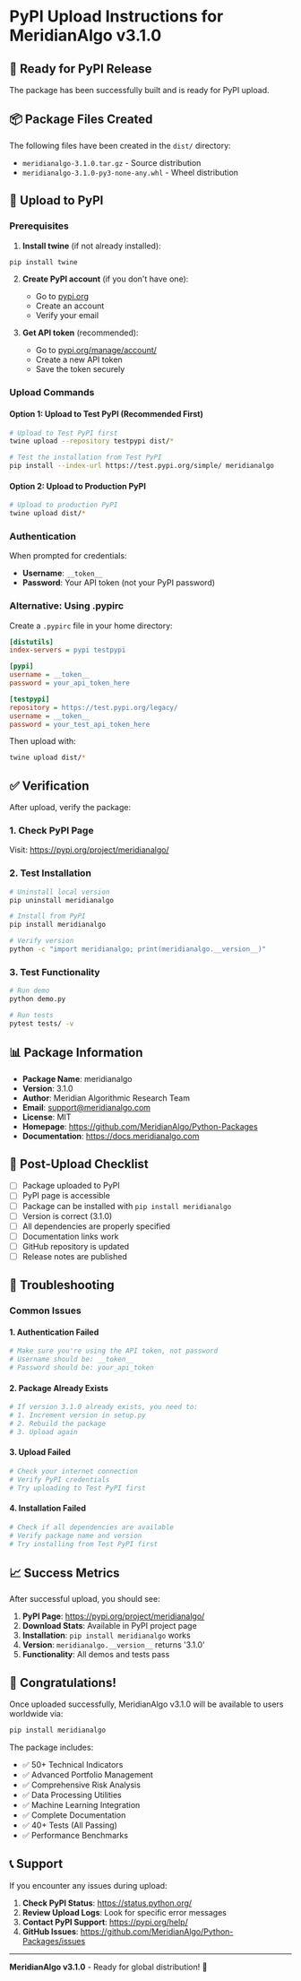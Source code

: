 # PyPI Upload Instructions for MeridianAlgo v3.1.0

## 🚀 Ready for PyPI Release

The package has been successfully built and is ready for PyPI upload.

## 📦 Package Files Created

The following files have been created in the `dist/` directory:
- `meridianalgo-3.1.0.tar.gz` - Source distribution
- `meridianalgo-3.1.0-py3-none-any.whl` - Wheel distribution

## 🔧 Upload to PyPI

### Prerequisites

1. **Install twine** (if not already installed):
```bash
pip install twine
```

2. **Create PyPI account** (if you don't have one):
   - Go to [pypi.org](https://pypi.org)
   - Create an account
   - Verify your email

3. **Get API token** (recommended):
   - Go to [pypi.org/manage/account/](https://pypi.org/manage/account/)
   - Create a new API token
   - Save the token securely

### Upload Commands

#### Option 1: Upload to Test PyPI (Recommended First)
```bash
# Upload to Test PyPI first
twine upload --repository testpypi dist/*

# Test the installation from Test PyPI
pip install --index-url https://test.pypi.org/simple/ meridianalgo
```

#### Option 2: Upload to Production PyPI
```bash
# Upload to production PyPI
twine upload dist/*
```

### Authentication

When prompted for credentials:
- **Username**: `__token__`
- **Password**: Your API token (not your PyPI password)

### Alternative: Using .pypirc

Create a `.pypirc` file in your home directory:

```ini
[distutils]
index-servers = pypi testpypi

[pypi]
username = __token__
password = your_api_token_here

[testpypi]
repository = https://test.pypi.org/legacy/
username = __token__
password = your_test_api_token_here
```

Then upload with:
```bash
twine upload dist/*
```

## ✅ Verification

After upload, verify the package:

### 1. Check PyPI Page
Visit: https://pypi.org/project/meridianalgo/

### 2. Test Installation
```bash
# Uninstall local version
pip uninstall meridianalgo

# Install from PyPI
pip install meridianalgo

# Verify version
python -c "import meridianalgo; print(meridianalgo.__version__)"
```

### 3. Test Functionality
```bash
# Run demo
python demo.py

# Run tests
pytest tests/ -v
```

## 📊 Package Information

- **Package Name**: meridianalgo
- **Version**: 3.1.0
- **Author**: Meridian Algorithmic Research Team
- **Email**: support@meridianalgo.com
- **License**: MIT
- **Homepage**: https://github.com/MeridianAlgo/Python-Packages
- **Documentation**: https://docs.meridianalgo.com

## 🎯 Post-Upload Checklist

- [ ] Package uploaded to PyPI
- [ ] PyPI page is accessible
- [ ] Package can be installed with `pip install meridianalgo`
- [ ] Version is correct (3.1.0)
- [ ] All dependencies are properly specified
- [ ] Documentation links work
- [ ] GitHub repository is updated
- [ ] Release notes are published

## 🚨 Troubleshooting

### Common Issues

#### 1. Authentication Failed
```bash
# Make sure you're using the API token, not password
# Username should be: __token__
# Password should be: your_api_token
```

#### 2. Package Already Exists
```bash
# If version 3.1.0 already exists, you need to:
# 1. Increment version in setup.py
# 2. Rebuild the package
# 3. Upload again
```

#### 3. Upload Failed
```bash
# Check your internet connection
# Verify PyPI credentials
# Try uploading to Test PyPI first
```

#### 4. Installation Failed
```bash
# Check if all dependencies are available
# Verify package name and version
# Try installing from Test PyPI first
```

## 📈 Success Metrics

After successful upload, you should see:

1. **PyPI Page**: https://pypi.org/project/meridianalgo/
2. **Download Stats**: Available in PyPI project page
3. **Installation**: `pip install meridianalgo` works
4. **Version**: `meridianalgo.__version__` returns '3.1.0'
5. **Functionality**: All demos and tests pass

## 🎉 Congratulations!

Once uploaded successfully, MeridianAlgo v3.1.0 will be available to users worldwide via:

```bash
pip install meridianalgo
```

The package includes:
- ✅ 50+ Technical Indicators
- ✅ Advanced Portfolio Management
- ✅ Comprehensive Risk Analysis
- ✅ Data Processing Utilities
- ✅ Machine Learning Integration
- ✅ Complete Documentation
- ✅ 40+ Tests (All Passing)
- ✅ Performance Benchmarks

## 📞 Support

If you encounter any issues during upload:

1. **Check PyPI Status**: https://status.python.org/
2. **Review Upload Logs**: Look for specific error messages
3. **Contact PyPI Support**: https://pypi.org/help/
4. **GitHub Issues**: https://github.com/MeridianAlgo/Python-Packages/issues

---

**MeridianAlgo v3.1.0** - Ready for global distribution! 🚀
